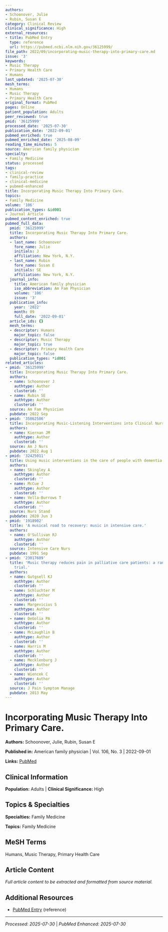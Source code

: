```yaml
---
authors:
- Schoonover, Julie
- Rubin, Susan E
category: Clinical Review
clinical_significance: High
external_resources:
- title: PubMed Entry
  type: reference
  url: https://pubmed.ncbi.nlm.nih.gov/36125999/
file_path: 2022/09/incorporating-music-therapy-into-primary-care.md
issue: '3'
keywords:
- Music Therapy
- Primary Health Care
- Humans
last_updated: '2025-07-30'
mesh_terms:
- Humans
- Music Therapy
- Primary Health Care
original_format: PubMed
pages: Online
patient_population: Adults
peer_reviewed: true
pmid: '36125999'
processed_date: '2025-07-30'
publication_date: '2022-09-01'
pubmed_enriched: true
pubmed_enriched_date: '2025-08-09'
reading_time_minutes: 5
source: American family physician
specialty:
- Family Medicine
status: processed
tags:
- clinical-review
- family-practice
- clinical-medicine
- pubmed-enhanced
title: Incorporating Music Therapy Into Primary Care.
topics:
- Family Medicine
volume: '106'
publication_types: &id001
- Journal Article
pubmed_content_enriched: true
pubmed_full_data:
  pmid: '36125999'
  title: Incorporating Music Therapy Into Primary Care.
  authors:
  - last_name: Schoonover
    fore_name: Julie
    initials: J
    affiliation: New York, N.Y.
  - last_name: Rubin
    fore_name: Susan E
    initials: SE
    affiliation: New York, N.Y.
  journal_info:
    title: American family physician
    iso_abbreviation: Am Fam Physician
    volume: '106'
    issue: '3'
  publication_info:
    year: '2022'
    month: 09
    full_date: '2022-09-01'
  article_ids: {}
  mesh_terms:
  - descriptor: Humans
    major_topic: false
  - descriptor: Music Therapy
    major_topic: true
  - descriptor: Primary Health Care
    major_topic: false
  publication_types: *id001
related_articles:
- pmid: '36125999'
  title: Incorporating Music Therapy Into Primary Care.
  authors:
  - name: Schoonover J
    authtype: Author
    clusterid: ''
  - name: Rubin SE
    authtype: Author
    clusterid: ''
  source: Am Fam Physician
  pubdate: 2022 Sep
- pmid: '35862586'
  title: Incorporating Music-Listening Interventions into Clinical Nursing Practice.
  authors:
  - name: Kiernan JM
    authtype: Author
    clusterid: ''
  source: Am J Nurs
  pubdate: 2022 Aug 1
- pmid: '32425011'
  title: Using music interventions in the care of people with dementia.
  authors:
  - name: Skingley A
    authtype: Author
    clusterid: ''
  - name: McCue J
    authtype: Author
    clusterid: ''
  - name: Vella-Burrows T
    authtype: Author
    clusterid: ''
  source: Nurs Stand
  pubdate: 2020 Jun 3
- pmid: '1918902'
  title: 'A musical road to recovery: music in intensive care.'
  authors:
  - name: O'Sullivan RJ
    authtype: Author
    clusterid: ''
  source: Intensive Care Nurs
  pubdate: 1991 Sep
- pmid: '23017609'
  title: 'Music therapy reduces pain in palliative care patients: a randomized controlled
    trial.'
  authors:
  - name: Gutgsell KJ
    authtype: Author
    clusterid: ''
  - name: Schluchter M
    authtype: Author
    clusterid: ''
  - name: Margevicius S
    authtype: Author
    clusterid: ''
  - name: DeGolia PA
    authtype: Author
    clusterid: ''
  - name: McLaughlin B
    authtype: Author
    clusterid: ''
  - name: Harris M
    authtype: Author
    clusterid: ''
  - name: Mecklenburg J
    authtype: Author
    clusterid: ''
  - name: Wiencek C
    authtype: Author
    clusterid: ''
  source: J Pain Symptom Manage
  pubdate: 2013 May
---
```


# Incorporating Music Therapy Into Primary Care.

**Authors:** Schoonover, Julie, Rubin, Susan E

**Published in:** American family physician | Vol. 106, No. 3 | 2022-09-01

**Links:** [PubMed](https://pubmed.ncbi.nlm.nih.gov/36125999/)

## Clinical Information

**Population:** Adults | **Clinical Significance:** High

## Topics & Specialties

**Specialties:** Family Medicine

**Topics:** Family Medicine

## MeSH Terms

Humans, Music Therapy, Primary Health Care

## Article Content

*Full article content to be extracted and formatted from source material.*

## Additional Resources

- [PubMed Entry](https://pubmed.ncbi.nlm.nih.gov/36125999/) (reference)

---

*Processed: 2025-07-30* | *PubMed Enhanced: 2025-07-30*
